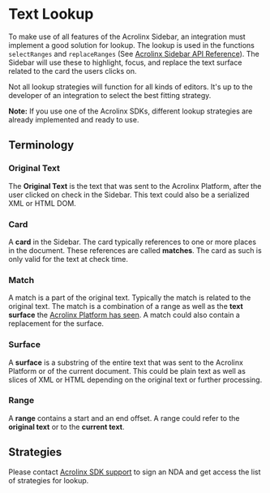 # Text Lookup

To make use of all features of the Acrolinx Sidebar, an integration must implement a good solution for lookup.
The lookup is used in the functions `selectRanges` and `replaceRanges` (See [Acrolinx Sidebar API Reference](https://acrolinx.github.io/sidebar-sdk-js/)).
The Sidebar will use these to highlight, focus, and replace the text surface related to the card the users clicks on.

Not all lookup strategies will function for all kinds of editors.
It's up to the developer of an integration to select the best fitting strategy.

**Note:**
If you use one of the Acrolinx SDKs, different lookup strategies are already implemented and ready to use.

## Terminology

### Original Text

The **Original Text** is the text that was sent to the Acrolinx Platform, after the user clicked on check in the Sidebar.
This text could also be a serialized XML or HTML DOM.

### Card

A **card** in the Sidebar. The card typically references to one or more places in the document.
These references are called **matches**. The card as such is only valid for the text at check time.

### Match

A match is a part of the original text. Typically the match is related to the original text.
The match is a combination of a range as well as the **text surface** the [Acrolinx Platform has seen](text-extraction.md#how-acrolinx-reads-your-content).
A match could also contain a replacement for the surface.

### Surface

A **surface** is a substring of the entire text that was sent to the Acrolinx Platform or of the current document.
This could be plain text as well as slices of XML or HTML depending on the original text or further processing.

### Range

A **range** contains a start and an end offset. A range could refer to the **original text** or to the **current text**.

## Strategies

Please contact [Acrolinx SDK support](topics/sdk-support.md) to sign an NDA and get access the list of strategies for lookup.